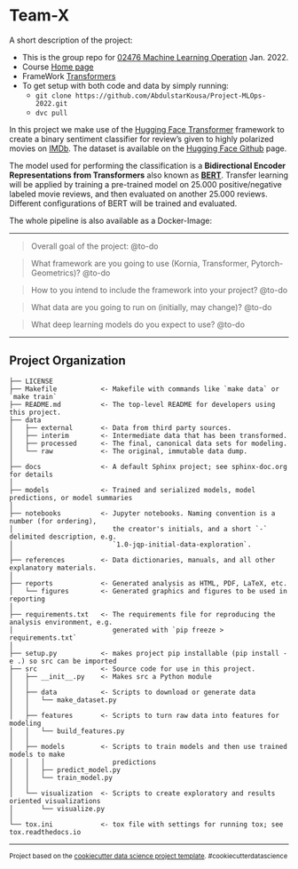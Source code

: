 Team-X
==============================

A short description of the project:
- This is the group repo for [02476 Machine Learning Operation](https://kurser.dtu.dk/course/02476) Jan. 2022. 
- Course [Home page](https://skaftenicki.github.io/dtu_mlops/)
- FrameWork [Transformers](https://github.com/huggingface/transformers) 
- To get setup with both code and data by simply running:
    - `git clone https://github.com/AbdulstarKousa/Project-MLOps-2022.git`
    - `dvc pull`

In this project we make use of the [Hugging Face Transformer](https://huggingface.co/docs/transformers) framework to create a binary sentiment classifier for review’s given to highly polarized movies on [IMDb](https://www.imdb.com).
The dataset is available on the [Hugging Face Github](https://github.com/huggingface/datasets/tree/master/datasets/imdb) page.

The model used for performing the classification is a **Bidirectional Encoder Representations from Transformers** also known as [**BERT**](https://arxiv.org/abs/1810.04805).
Transfer learning will be applied by training a pre-trained model on 25.000 positive/negative labeled movie reviews, and then evaluated on another 25.000 reviews.
Different configurations of BERT will be trained and evaluated.

The whole pipeline is also available as a Docker-Image:
  
---
> Overall goal of the project:
@to-do

> What framework are you going to use (Kornia, Transformer, Pytorch-Geometrics)?
@to-do

> How to you intend to include the framework into your project?
@to-do

> What data are you going to run on (initially, may change)?
@to-do

> What deep learning models do you expect to use?
@to-do


---
Project Organization
------------

    ├── LICENSE
    ├── Makefile           <- Makefile with commands like `make data` or `make train`
    ├── README.md          <- The top-level README for developers using this project.
    ├── data
    │   ├── external       <- Data from third party sources.
    │   ├── interim        <- Intermediate data that has been transformed.
    │   ├── processed      <- The final, canonical data sets for modeling.
    │   └── raw            <- The original, immutable data dump.
    │
    ├── docs               <- A default Sphinx project; see sphinx-doc.org for details
    │
    ├── models             <- Trained and serialized models, model predictions, or model summaries
    │
    ├── notebooks          <- Jupyter notebooks. Naming convention is a number (for ordering),
    │                         the creator's initials, and a short `-` delimited description, e.g.
    │                         `1.0-jqp-initial-data-exploration`.
    │
    ├── references         <- Data dictionaries, manuals, and all other explanatory materials.
    │
    ├── reports            <- Generated analysis as HTML, PDF, LaTeX, etc.
    │   └── figures        <- Generated graphics and figures to be used in reporting
    │
    ├── requirements.txt   <- The requirements file for reproducing the analysis environment, e.g.
    │                         generated with `pip freeze > requirements.txt`
    │
    ├── setup.py           <- makes project pip installable (pip install -e .) so src can be imported
    ├── src                <- Source code for use in this project.
    │   ├── __init__.py    <- Makes src a Python module
    │   │
    │   ├── data           <- Scripts to download or generate data
    │   │   └── make_dataset.py
    │   │
    │   ├── features       <- Scripts to turn raw data into features for modeling
    │   │   └── build_features.py
    │   │
    │   ├── models         <- Scripts to train models and then use trained models to make
    │   │   │                 predictions
    │   │   ├── predict_model.py
    │   │   └── train_model.py
    │   │
    │   └── visualization  <- Scripts to create exploratory and results oriented visualizations
    │       └── visualize.py
    │
    └── tox.ini            <- tox file with settings for running tox; see tox.readthedocs.io


--------

<p><small>Project based on the <a target="_blank" href="https://drivendata.github.io/cookiecutter-data-science/">cookiecutter data science project template</a>. #cookiecutterdatascience</small></p>
